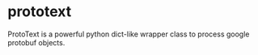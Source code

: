 # prototext
ProtoText is a powerful python dict-like wrapper class to process google protobuf objects. 
